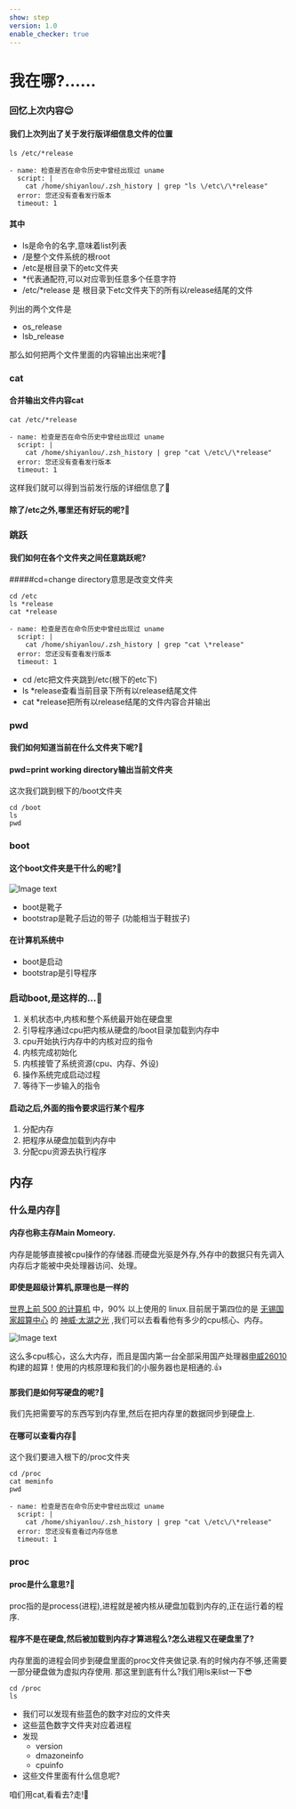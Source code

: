 ```yaml
---
show: step
version: 1.0
enable_checker: true
---
```


# 我在哪?……　

### 回忆上次内容😌

#### 我们上次列出了关于发行版详细信息文件的位置

```shell
ls /etc/*release
```

```checker
- name: 检查是否在命令历史中曾经出现过 uname
  script: |
    cat /home/shiyanlou/.zsh_history | grep "ls \/etc\/\*release"
  error: 您还没有查看发行版本
  timeout: 1
```

#### 其中

- ls是命令的名字,意味着list列表
- /是整个文件系统的根root
- /etc是根目录下的etc文件夹
- *代表通配符,可以对应零到任意多个任意字符
- /etc/*release 是 根目录下etc文件夹下的所有以release结尾的文件

列出的两个文件是

-  os_release
-  lsb_release

那么如何把两个文件里面的内容输出出来呢?🥴

### cat
#### 合并输出文件内容cat

```shell、
cat /etc/*release
```

```checker
- name: 检查是否在命令历史中曾经出现过 uname
  script: |
    cat /home/shiyanlou/.zsh_history | grep "cat \/etc\/\*release"
  error: 您还没有查看发行版本
  timeout: 1
```

这样我们就可以得到当前发行版的详细信息了🤗

#### 除了/etc之外,哪里还有好玩的呢?🤔

### 跳跃

#### 我们如何在各个文件夹之间任意跳跃呢?

#####cd=change directory意思是改变文件夹


```shell
cd /etc
ls *release
cat *release
```


```checker
- name: 检查是否在命令历史中曾经出现过 uname
  script: |
    cat /home/shiyanlou/.zsh_history | grep "cat \*release"
  error: 您还没有查看发行版本
  timeout: 1
```


-  cd /etc把文件夹跳到/etc(根下的etc下)
-  ls *release查看当前目录下所有以release结尾文件
-  cat *release把所有以release结尾的文件内容合并输出

### pwd

#### 我们如何知道当前在什么文件夹下呢?🤔

#### pwd=print working directory输出当前文件夹

这次我们跳到根下的/boot文件夹

```shell
cd /boot
ls
pwd
```

### boot
#### 这个boot文件夹是干什么的呢?🤔

![Image text](https://labfile.oss.aliyuncs.com/courses/2712/bootstrap)

- boot是靴子
- bootstrap是靴子后边的带子 (功能相当于鞋拔子)

#### 在计算机系统中
- boot是启动
- bootstrap是引导程序

### 启动boot,是这样的...🤭

1. 关机状态中,内核和整个系统最开始在硬盘里
2. 引导程序通过cpu把内核从硬盘的/boot目录加载到内存中
3. cpu开始执行内存中的内核对应的指令
4. 内核完成初始化
5. 内核接管了系统资源(cpu、内存、外设)
6. 操作系统完成启动过程
7. 等待下一步输入的指令


#### 启动之后,外面的指令要求运行某个程序
1. 分配内存
2. 把程序从硬盘加载到内存中
3. 分配cpu资源去执行程序

## 内存

### 什么是内存🤔

#### 内存也称主存Main Momeory.

内存是能够直接被cpu操作的存储器.而硬盘光驱是外存,外存中的数据只有先调入内存后才能被中央处理器访问、处理。

#### 即使是超级计算机,原理也是一样的
 [世界上前 500 的计算机](https://top500.org/lists/top500) 中，90% 以上使用的 linux.目前居于第四位的是 [无锡国家超算中心](http://www.nsccwx.cn/) 的 [神威·太湖之光](https://top500.org/system/178764/) ,我们可以去看看他有多少的cpu核心、内存。

![Image text](https://labfile.oss.aliyuncs.com/courses/2712/shenwei.png)

这么多cpu核心，这么大内存，而且是国内第一台全部采用国产处理器[申威26010](https://baike.baidu.com/item/%E7%94%B3%E5%A8%81%E5%A4%84%E7%90%86%E5%99%A8/9468374)构建的超算！使用的内核原理和我们的小服务器也是相通的.👍

#### 那我们是如何写硬盘的呢?🤔

我们先把需要写的东西写到内存里,然后在把内存里的数据同步到硬盘上.

#### 在哪可以查看内存🤔

这个我们要进入根下的/proc文件夹

```shell
cd /proc
cat meminfo
pwd
```

```checker
- name: 检查是否在命令历史中曾经出现过 uname
  script: |
    cat /home/shiyanlou/.zsh_history | grep "cat \/etc\/\*release"
  error: 您还没有查看过内存信息
  timeout: 1
```


### proc
#### proc是什么意思?🤔
proc指的是process(进程),进程就是被内核从硬盘加载到内存的,正在运行着的程序.
#### 程序不是在硬盘,然后被加载到内存才算进程么?怎么进程又在硬盘里了?
内存里面的进程会同步到硬盘里面的proc文件夹做记录.有的时候内存不够,还需要一部分硬盘做为虚拟内存使用.
那这里到底有什么?我们用ls来list一下😎

```shell
cd /proc
ls
```

- 我们可以发现有些蓝色的数字对应的文件夹
- 这些蓝色数字文件夹对应着进程
- 发现
    -  version
    -  dmazoneinfo
    -  cpuinfo
-  这些文件里面有什么信息呢?

咱们用cat,看看去?走!🤪




